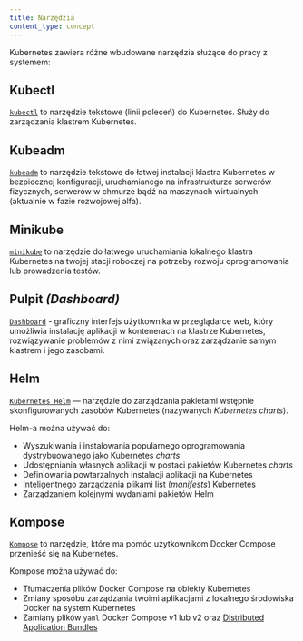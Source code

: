 ```yaml
---
title: Narzędzia
content_type: concept
---
```


<!-- overview -->
Kubernetes zawiera różne wbudowane narzędzia służące do pracy z systemem:


<!-- body -->
## Kubectl

[`kubectl`](/docs/tasks/tools/install-kubectl/) to narzędzie tekstowe (linii poleceń) do Kubernetes. Służy do zarządzania klastrem Kubernetes.

## Kubeadm

[`kubeadm`](/docs/setup/production-environment/tools/kubeadm/install-kubeadm/) to narzędzie tekstowe do łatwej instalacji klastra Kubernetes w bezpiecznej konfiguracji, uruchamianego na infrastrukturze serwerów fizycznych, serwerów w chmurze bądź na maszynach wirtualnych (aktualnie w fazie rozwojowej alfa).

## Minikube

[`minikube`](https://minikube.sigs.k8s.io/docs/) to narzędzie do łatwego uruchamiania lokalnego klastra Kubernetes na twojej stacji roboczej na potrzeby rozwoju oprogramowania lub prowadzenia testów.

## Pulpit *(Dashboard)*

[`Dashboard`](/docs/tasks/access-application-cluster/web-ui-dashboard/) - graficzny interfejs użytkownika w przeglądarce web, który umożliwia instalację aplikacji w kontenerach na klastrze Kubernetes, rozwiązywanie problemów z nimi związanych oraz zarządzanie samym klastrem i jego zasobami.

## Helm

[`Kubernetes Helm`](https://github.com/kubernetes/helm) — narzędzie do zarządzania pakietami wstępnie skonfigurowanych zasobów Kubernetes (nazywanych *Kubernetes charts*).

Helm-a można używać do:

* Wyszukiwania i instalowania popularnego oprogramowania dystrybuowanego jako Kubernetes *charts*
* Udostępniania własnych aplikacji w postaci pakietów Kubernetes *charts*
* Definiowania powtarzalnych instalacji aplikacji na Kubernetes
* Inteligentnego zarządzania plikami list (*manifests*) Kubernetes
* Zarządzaniem kolejnymi wydaniami pakietów Helm

## Kompose

[`Kompose`](https://github.com/kubernetes/kompose) to narzędzie, które ma pomóc użytkownikom Docker Compose przenieść się na Kubernetes.

Kompose można używać do:

* Tłumaczenia plików Docker Compose na obiekty Kubernetes
* Zmiany sposóbu zarządzania twoimi aplikacjami z lokalnego środowiska Docker na system Kubernetes
* Zamiany plików `yaml` Docker Compose v1 lub v2 oraz [Distributed Application Bundles](https://docs.docker.com/compose/bundles/)

